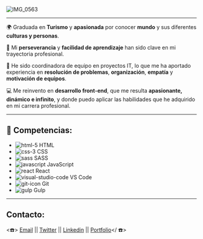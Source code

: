 ![IMG_0563](https://user-images.githubusercontent.com/69849664/101788417-5bbbb880-3b00-11eb-89fd-457b8257d88f.jpg)

___

:earth_africa: Graduada en **Turismo** y **apasionada** por conocer **mundo** y sus diferentes **culturas y personas**.

:running: Mi **perseverancia** y **facilidad de aprendizaje** han sido clave en mi trayectoria profesional.

:speech_balloon: He sido coordinadora de equipo en proyectos IT, lo que me ha aportado experiencia en **resolución de problemas**, **organización**, **empatía** y **motivación de equipos**.

:computer: Me reinvento en **desarrollo front-end**, que me resulta **apasionante, dinámico e infinito**, y donde puedo aplicar las habilidades que he adquirido en mi carrera profesional.

___

## :checkered_flag: Competencias:



   - ![html-5](https://user-images.githubusercontent.com/69849664/102061650-06c7bd00-3df4-11eb-817a-aa4d83e37c2b.jpg) HTML
   - ![css-3](https://user-images.githubusercontent.com/69849664/102061646-062f2680-3df4-11eb-85c7-7ec856575a4e.jpg) CSS
   - ![sass](https://user-images.githubusercontent.com/69849664/102061643-05969000-3df4-11eb-94d5-724e4ea98f1d.jpg) SASS
   - ![javascript](https://user-images.githubusercontent.com/69849664/102061638-04fdf980-3df4-11eb-974e-b100ec73d54b.jpg) JavaScript
   - ![react](https://user-images.githubusercontent.com/69849664/102061642-05969000-3df4-11eb-9a17-3cf05523a735.jpg) React
   - ![visual-studio-code](https://user-images.githubusercontent.com/69849664/102061644-05969000-3df4-11eb-8597-8d0e4f2a6222.jpg) VS Code
   - ![git-icon](https://user-images.githubusercontent.com/69849664/102061647-062f2680-3df4-11eb-806d-4e6a6e779333.jpg) Git
   - ![gulp](https://user-images.githubusercontent.com/69849664/102061648-06c7bd00-3df4-11eb-8650-64a5ecf258ee.jpg) Gulp
  
   

___

## Contacto:


<:phone:> [Email](martreyz@gmail.com) || [Twitter](@im_martreyz) || [Linkedin](https://www.linkedin.com/in/martareyrodriguez/) || [Portfolio](https://martreyz.github.io/portfolio/#/)</ :phone:>



